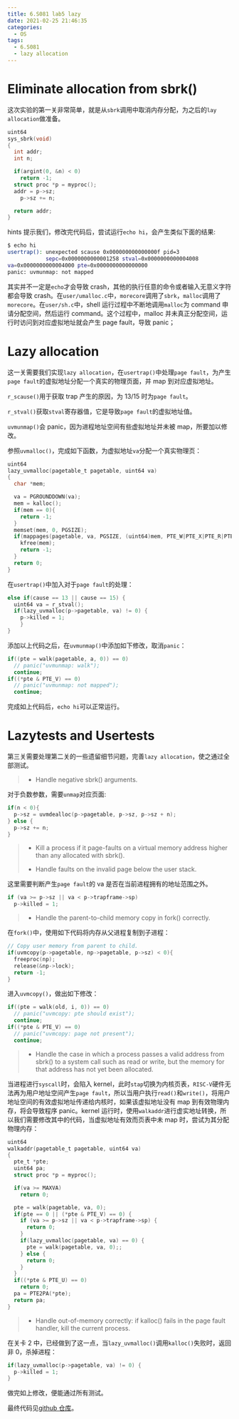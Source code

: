 ```yaml
---
title: 6.S081 lab5 lazy
date: 2021-02-25 21:46:35
categories:
  - OS
tags:
  - 6.S081
  - lazy allocation
---
```


# Eliminate allocation from sbrk()

这次实验的第一关非常简单，就是从`sbrk`调用中取消内存分配，为之后的`lay allocation`做准备。

```c
uint64
sys_sbrk(void)
{
  int addr;
  int n;

  if(argint(0, &n) < 0)
    return -1;
  struct proc *p = myproc();
  addr = p->sz;
	p->sz += n;

  return addr;
}
```

<!-- more -->

hints 提示我们，修改完代码后，尝试运行`echo hi`，会产生类似下面的结果:

```bash
$ echo hi
usertrap(): unexpected scause 0x000000000000000f pid=3
            sepc=0x0000000000001258 stval=0x0000000000004008
va=0x0000000000004000 pte=0x0000000000000000
panic: uvmunmap: not mapped
```

其实并不一定是`echo`才会导致 crash，其他的执行任意的命令或者输入无意义字符都会导致 crash。在`user/umalloc.c`中，`morecore`调用了`sbrk`，`malloc`调用了`morecore`。在`user/sh.c`中，shell 运行过程中不断地调用`malloc`为 command 申请分配空间，然后运行 command。这个过程中，malloc 并未真正分配空间，运行时访问到对应虚拟地址就会产生 page fault，导致 panic；

# Lazy allocation

这一关需要我们实现`lazy allocation`，在`usertrap()`中处理`page fault`，为产生`page fault`的虚拟地址分配一个真实的物理页面，并 map 到对应虚拟地址。

`r_scause()`用于获取 trap 产生的原因，为 13/15 时为`page fault`。

`r_stval()`获取`stval`寄存器值，它是导致`page fault`的虚拟地址值。

`uvmunmap()`会 panic，因为进程地址空间有些虚拟地址并未被 map，所要加以修改。

参照`uvmalloc()`，完成如下函数，为虚拟地址`va`分配一个真实物理页：

```c
uint64
lazy_uvmalloc(pagetable_t pagetable, uint64 va)
{
  char *mem;

  va = PGROUNDDOWN(va);
  mem = kalloc();
  if(mem == 0){
    return -1;
  }
  memset(mem, 0, PGSIZE);
  if(mappages(pagetable, va, PGSIZE, (uint64)mem, PTE_W|PTE_X|PTE_R|PTE_U) != 0) {
    kfree(mem);
    return -1;
  }
  return 0;
}
```

在`usertrap()`中加入对于`page fault`的处理：

```c
else if(cause == 13 || cause == 15) {
  uint64 va = r_stval();
  if(lazy_uvmalloc(p->pagetable, va) != 0) {
    p->killed = 1;
	}
}
```

添加以上代码之后，在`uvmunmap()`中添加如下修改，取消`panic`：

```c
if((pte = walk(pagetable, a, 0)) == 0)
  // panic("uvmunmap: walk");
  continue;
if((*pte & PTE_V) == 0)
  // panic("uvmunmap: not mapped");
  continue;
```

完成如上代码后，`echo hi`可以正常运行。

# Lazytests and Usertests

第三关需要处理第二关的一些遗留细节问题，完善`lazy allocation`，使之通过全部测试。

> - Handle negative sbrk() arguments.

对于负数参数，需要`unmap`对应页面:

```c
if(n < 0){
  p->sz = uvmdealloc(p->pagetable, p->sz, p->sz + n);
} else {
  p->sz += n;
}
```

> - Kill a process if it page-faults on a virtual memory address higher than any allocated with sbrk().
>
> - Handle faults on the invalid page below the user stack.

这里需要判断产生`page fault`的 va 是否在当前进程拥有的地址范围之外。

```c
if (va >= p->sz || va < p->trapframe->sp)
  p->killed = 1;
```

> - Handle the parent-to-child memory copy in fork() correctly.

在`fork()`中，使用如下代码将内存从父进程复制到子进程：

```c
// Copy user memory from parent to child.
if(uvmcopy(p->pagetable, np->pagetable, p->sz) < 0){
  freeproc(np);
  release(&np->lock);
  return -1;
}
```

进入`uvmcopy()`，做出如下修改：

```c
if((pte = walk(old, i, 0)) == 0)
  // panic("uvmcopy: pte should exist");
  continue;
if((*pte & PTE_V) == 0)
  // panic("uvmcopy: page not present");
  continue;
```

> - Handle the case in which a process passes a valid address from sbrk() to a system call such as read or write, but the memory for that address has not yet been allocated.

当进程进行`syscall`时，会陷入 kernel，此时`stap`切换为内核页表，`RISC-V`硬件无法再为用户地址空间产生`page fault`，所以当用户执行`read()`和`write()`，将用户地址空间的有效虚拟地址传递给内核时，如果该虚拟地址没有 map 到有效物理内存，将会导致程序 panic。kernel 运行时，使用`walkaddr`进行虚实地址转换，所以我们需要修改其中的代码，当虚拟地址有效而页表中未 map 时，尝试为其分配物理内存：

```c
uint64
walkaddr(pagetable_t pagetable, uint64 va)
{
  pte_t *pte;
  uint64 pa;
  struct proc *p = myproc();

  if(va >= MAXVA)
    return 0;

  pte = walk(pagetable, va, 0);
  if(pte == 0 || (*pte & PTE_V) == 0) {
    if (va >= p->sz || va < p->trapframe->sp) {
      return 0;
    }
    if(lazy_uvmalloc(pagetable, va) == 0) {
      pte = walk(pagetable, va, 0);;
    } else {
      return 0;
    }
  }
  if((*pte & PTE_U) == 0)
    return 0;
  pa = PTE2PA(*pte);
  return pa;
}
```

> - Handle out-of-memory correctly: if kalloc() fails in the page fault handler, kill the current process.

在关卡 2 中，已经做到了这一点，当`lazy_uvmalloc()`调用`kalloc()`失败时，返回非 0，杀掉进程：

```c
if(lazy_uvmalloc(p->pagetable, va) != 0) {
  p->killed = 1;
}
```

做完如上修改，便能通过所有测试。

最终代码见[github 仓库](https://github.com/waruto21/xv6-labs-2020/tree/lazy)。
